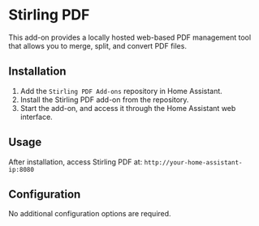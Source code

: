 # Stirling PDF

This add-on provides a locally hosted web-based PDF management tool that allows you to merge, split, and convert PDF files.

## Installation

1. Add the `Stirling PDF Add-ons` repository in Home Assistant.
2. Install the Stirling PDF add-on from the repository.
3. Start the add-on, and access it through the Home Assistant web interface.

## Usage

After installation, access Stirling PDF at:
`http://your-home-assistant-ip:8080`

## Configuration

No additional configuration options are required.
